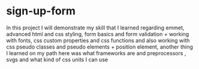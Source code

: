 # sign-up-form
In this project I will demonstrate my skill that I learned regarding emmet, advanced html and css styling, form basics and form validation + working with fonts, css custom properties and css functions and also working with css pseudo classes and pseudo elements + position element, another thing I learned on my path here was what frameworks are and preprocessors , svgs and what kind of css units I can use 
